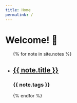 ```yaml
---
title: Home
permalink: /
---
```


# Welcome! 🌱

<ul>
{% for note in site.notes %} 
<li> 
<h2><a href="{{ note.url }}">{{ note.title }}</a></h2> 
<h3>{{ note.tags }}</h3>
</li>
{% endfor %}
<ul>

